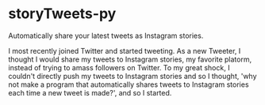 # storyTweets-py
Automatically share your latest tweets as Instagram stories. 

I most recently joined Twitter and started tweeting. As a new Tweeter, I thought I would share my tweets to Instagram stories, my favorite platorm, instead of trying to amass followers on Twitter. To my great shock, I couldn't directly push my tweets to Instagram stories and so I thought, 'why not make a program that automatically shares tweets to Instagram stories each time a new tweet is made?', and so I started.
